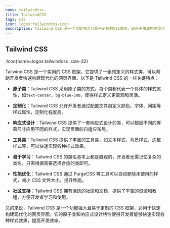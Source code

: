 ```yaml
---
name: tailwindcss
title: TailwindCSS
tags: css
icon: logos:tailwindcss-icon
description: Tailwind CSS 是一个功能强大且易于定制的CSS框架，适用于快速构建现代化的网页界面。它的原子类和响应式设计特性使得开发者能够快速实现各种样式效果，提高开发效率。
---
```


## Tailwind CSS

:Icon{name=logos:tailwindcss .size-32}

Tailwind CSS 是一个实用的 CSS 框架，它提供了一组预定义的样式类，可以帮助开发者快速构建现代化的网页界面。以下是 Tailwind CSS 的一些关键特点：

- **原子类**：Tailwind CSS 采用原子类的方式，每个类都代表一个具体的样式属性，如`text-center`、`bg-blue-500`，使得样式定义更直观和灵活。

- **定制化**：Tailwind CSS 允许开发者通过配置文件自定义颜色、字体、间距等样式属性，定制化程度高。

- **响应式设计**：Tailwind CSS 提供了一套响应式设计的类，可以根据不同的屏幕尺寸应用不同的样式，实现页面的自适应布局。

- **工具类**：Tailwind CSS 提供了丰富的工具类，如文本样式、背景样式、边框样式等，可以快速实现各种样式效果。

- **易于学习**：Tailwind CSS 的类名基本上都是直观的，开发者无需记忆复杂的类名，只需根据需要选择合适的类即可。

- **性能优化**：Tailwind CSS 通过 PurgeCSS 等工具可以自动删除未使用的样式，减小 CSS 文件大小，提升性能。

- **社区支持**：Tailwind CSS 拥有活跃的社区和文档，提供了丰富的资源和教程，方便开发者学习和使用。

总的来说，Tailwind CSS 是一个功能强大且易于定制的 CSS 框架，适用于快速构建现代化的网页界面。它的原子类和响应式设计特性使得开发者能够快速实现各种样式效果，提高开发效率。

